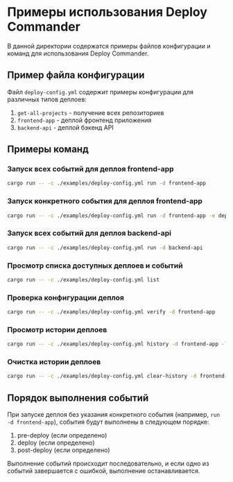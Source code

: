 # Примеры использования Deploy Commander

В данной директории содержатся примеры файлов конфигурации и команд для использования Deploy Commander.

## Пример файла конфигурации

Файл `deploy-config.yml` содержит примеры конфигурации для различных типов деплоев:

1. `get-all-projects` - получение всех репозиториев
2. `frontend-app` - деплой фронтенд приложения
3. `backend-api` - деплой бэкенд API

## Примеры команд

### Запуск всех событий для деплоя frontend-app

```bash
cargo run -- -c ./examples/deploy-config.yml run -d frontend-app
```

### Запуск конкретного события для деплоя frontend-app

```bash
cargo run -- -c ./examples/deploy-config.yml run -d frontend-app -e deploy
```

### Запуск всех событий для деплоя backend-api

```bash
cargo run -- -c ./examples/deploy-config.yml run -d backend-api
```

### Просмотр списка доступных деплоев и событий

```bash
cargo run -- -c ./examples/deploy-config.yml list
```

### Проверка конфигурации деплоя

```bash
cargo run -- -c ./examples/deploy-config.yml verify -d frontend-app
```

### Просмотр истории деплоев

```bash
cargo run -- -c ./examples/deploy-config.yml history -d frontend-app -l 5
```

### Очистка истории деплоев

```bash
cargo run -- -c ./examples/deploy-config.yml clear-history -d frontend-app
```

## Порядок выполнения событий

При запуске деплоя без указания конкретного события (например, `run -d frontend-app`), события будут выполнены в следующем порядке:

1. pre-deploy (если определено)
2. deploy (если определено)
3. post-deploy (если определено)

Выполнение событий происходит последовательно, и если одно из событий завершается с ошибкой, выполнение останавливается. 